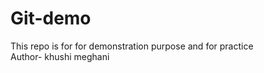 # Git-demo
This repo is for  for demonstration purpose and for practice
<br>
Author- khushi meghani

